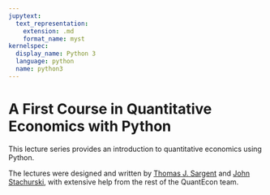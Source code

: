 ```yaml
---
jupytext:
  text_representation:
    extension: .md
    format_name: myst
kernelspec:
  display_name: Python 3
  language: python
  name: python3
---
```


# A First Course in Quantitative Economics with Python

This lecture series provides an introduction to quantitative economics using Python. 

The lectures were designed and written by [Thomas J. Sargent](http://www.tomsargent.com/) and [John Stachurski](http://johnstachurski.net/), 
with extensive help from the rest of the QuantEcon team. 

```{tableofcontents}
```

